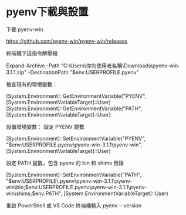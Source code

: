 # pyenv下載與設置

下載 pyenv-win

https://github.com/pyenv-win/pyenv-win/releases

終端機下這指令解壓縮

Expand-Archive -Path "C:\Users\你的使用者名稱\Downloads\pyenv-win-3.1.1.zip" -DestinationPath "$env:USERPROFILE\.pyenv"

檢查現有的環境變數：

[System.Environment]::GetEnvironmentVariable("PYENV", [System.EnvironmentVariableTarget]::User)
[System.Environment]::GetEnvironmentVariable("PATH", [System.EnvironmentVariableTarget]::User)

設置環境變數：
設定 PYENV 變數

[System.Environment]::SetEnvironmentVariable("PYENV", "$env:USERPROFILE\.pyenv\pyenv-win-3.1.1\pyenv-win", [System.EnvironmentVariableTarget]::User)

設定 PATH 變數，包含 pyenv 的 bin 和 shims 目錄

[System.Environment]::SetEnvironmentVariable("PATH", "$env:USERPROFILE\.pyenv\pyenv-win-3.1.1\pyenv-win\bin;$env:USERPROFILE\.pyenv\pyenv-win-3.1.1\pyenv-win\shims;$env:PATH", [System.EnvironmentVariableTarget]::User)

重啟 PowerShell 或 VS Code 終端機輸入
pyenv --version


